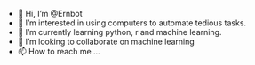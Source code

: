 - 👋 Hi, I’m @Ernbot
- 👀 I’m interested in using computers to automate tedious tasks.
- 🌱 I’m currently learning python, r and machine learning.
- 💞️ I’m looking to collaborate on machine learning
- 📫 How to reach me ...

<!---
Ernbot/Ernbot is a ✨ special ✨ repository because its `README.md` (this file) appears on your GitHub profile.
You can click the Preview link to take a look at your changes.
--->

